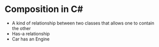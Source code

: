 # Composition in C#

- A kind of relationship between two classes that allows one to contain the other
- Has-a relationship
- Car has an Engine